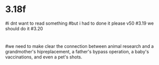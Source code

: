 # 3.18f
#i dnt want to read something
#but i had to done it
please v50
#3.19
we should do it
#3.20
#
#we need to make clear the connection between animal research and a grandmother's hipreplacement, a father's bypass operation, a baby's vaccinations, and even a pet's shots.


